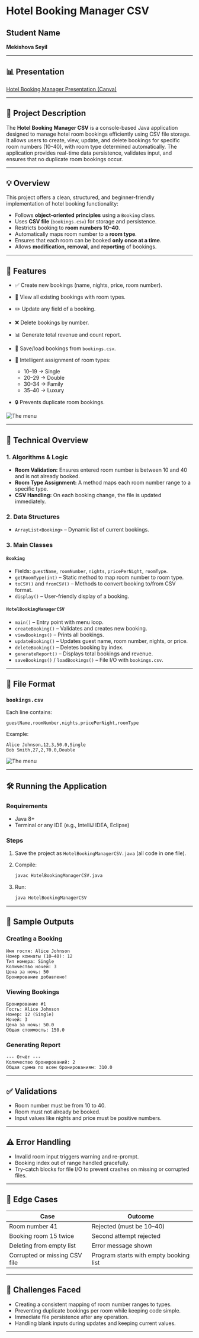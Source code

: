 # **Hotel Booking Manager CSV**

## **Student Name**

**Mekishova Seyil**

---

## **📊 Presentation**

[Hotel Booking Manager Presentation (Canva)](https://www.canva.com/design/DAGk0SmC394/NQwT-JK1CXAO2Yw3PjdZOw/edit?utm_content=DAGk0SmC394&utm_campaign=designshare&utm_medium=link2&utm_source=sharebutton)

---

## **📝 Project Description**

The **Hotel Booking Manager CSV** is a console-based Java application designed to manage hotel room bookings efficiently using CSV file storage. It allows users to create, view, update, and delete bookings for specific room numbers (10–40), with room type determined automatically. The application provides real-time data persistence, validates input, and ensures that no duplicate room bookings occur.

---

## **💡 Overview**

This project offers a clean, structured, and beginner-friendly implementation of hotel booking functionality:

* Follows **object-oriented principles** using a `Booking` class.
* Uses **CSV file** (`bookings.csv`) for storage and persistence.
* Restricts booking to **room numbers 10–40**.
* Automatically maps room number to a **room type**.
* Ensures that each room can be booked **only once at a time**.
* Allows **modification, removal**, and **reporting** of bookings.

---

## **🚀 Features**

* ✅ Create new bookings (name, nights, price, room number).
* 📄 View all existing bookings with room types.
* ✏️ Update any field of a booking.
* ❌ Delete bookings by number.
* 📊 Generate total revenue and count report.
* 💾 Save/load bookings from `bookings.csv`.
* 🧠 Intelligent assignment of room types:

  * 10–19 → Single
  * 20–29 → Double
  * 30–34 → Family
  * 35–40 → Luxury
* 🔒 Prevents duplicate room bookings.

![The menu](https://github.com/sseellyy/Hotel/blob/master/Снимок%20экрана%202025-05-12%20082738.png)

---

## **🧠 Technical Overview**

### **1. Algorithms & Logic**

* **Room Validation:** Ensures entered room number is between 10 and 40 and is not already booked.
* **Room Type Assignment:** A method maps each room number range to a specific type.
* **CSV Handling:** On each booking change, the file is updated immediately.

### **2. Data Structures**

* `ArrayList<Booking>` – Dynamic list of current bookings.

### **3. Main Classes**

#### `Booking`

* Fields: `guestName`, `roomNumber`, `nights`, `pricePerNight`, `roomType`.
* `getRoomType(int)` – Static method to map room number to room type.
* `toCSV()` and `fromCSV()` – Methods to convert booking to/from CSV format.
* `display()` – User-friendly display of a booking.

#### `HotelBookingManagerCSV`

* `main()` – Entry point with menu loop.
* `createBooking()` – Validates and creates new booking.
* `viewBookings()` – Prints all bookings.
* `updateBooking()` – Updates guest name, room number, nights, or price.
* `deleteBooking()` – Deletes booking by index.
* `generateReport()` – Displays total bookings and revenue.
* `saveBookings()` / `loadBookings()` – File I/O with `bookings.csv`.

---

## **📁 File Format**

### `bookings.csv`

Each line contains:

```csv
guestName,roomNumber,nights,pricePerNight,roomType
```

Example:

```
Alice Johnson,12,3,50.0,Single
Bob Smith,27,2,70.0,Double
```

![The menu](https://github.com/sseellyy/Hotel/blob/master/Снимок%20экрана%202025-05-12%20083214.png)

---

## **🛠 Running the Application**

### Requirements

* Java 8+
* Terminal or any IDE (e.g., IntelliJ IDEA, Eclipse)

### Steps

1. Save the project as `HotelBookingManagerCSV.java` (all code in one file).
2. Compile:

   ```bash
   javac HotelBookingManagerCSV.java
   ```
3. Run:

   ```bash
   java HotelBookingManagerCSV
   ```

---

## **📌 Sample Outputs**

### **Creating a Booking**

```
Имя гостя: Alice Johnson
Номер комнаты (10–40): 12
Тип номера: Single
Количество ночей: 3
Цена за ночь: 50
Бронирование добавлено!
```

### **Viewing Bookings**

```
Бронирование #1
Гость: Alice Johnson
Номер: 12 (Single)
Ночей: 3
Цена за ночь: 50.0
Общая стоимость: 150.0
```

### **Generating Report**

```
--- Отчёт ---
Количество бронирований: 2
Общая сумма по всем бронированиям: 310.0
```

---

## **✅ Validations**

* Room number must be from 10 to 40.
* Room must not already be booked.
* Input values like nights and price must be positive numbers.

---

## **⚠️ Error Handling**

* Invalid room input triggers warning and re-prompt.
* Booking index out of range handled gracefully.
* Try-catch blocks for file I/O to prevent crashes on missing or corrupted files.

---

## **🧪 Edge Cases**

| Case                          | Outcome                                |
| ----------------------------- | -------------------------------------- |
| Room number 41                | Rejected (must be 10–40)               |
| Booking room 15 twice         | Second attempt rejected                |
| Deleting from empty list      | Error message shown                    |
| Corrupted or missing CSV file | Program starts with empty booking list |

---

## **🔧 Challenges Faced**

* Creating a consistent mapping of room number ranges to types.
* Preventing duplicate bookings per room while keeping code simple.
* Immediate file persistence after any operation.
* Handling blank inputs during updates and keeping current values.

---
